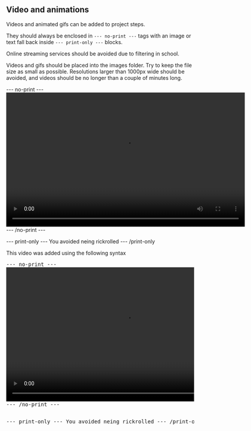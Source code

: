 ## Video and animations

Videos and animated gifs can be added to project steps.

They should always be enclosed in `--- no-print ---` tags with an image or text fall back inside `--- print-only ---` blocks.

Online streaming services should be avoided due to filtering in school.

Videos and gifs should be placed into the images folder. Try to keep the file size as small as possible. Resolutions larger than 1000px wide should be avoided, and videos should be no longer than a couple of minutes long.

--- no-print ---
<video width="640" height="360" controls>
<source src="images/ngtgyu.mp4" type="video/mp4">
Your browser does not support mp4 video, try FireFox or Chrome
</video>
--- /no-print ---

--- print-only ---
You avoided neing rickrolled
--- /print-only

This video was added using the following syntax

<html><pre>
&dash;&dash;&dash; no&dash;print &dash;&dash;&dash;
<video width="640" height="360" controls>
<source src="images/ngtgyu.mp4" type="video/mp4">
Your browser does not support mp4 video, try FireFox or Chrome
</video>
&dash;&dash;&dash; /no&dash;print &dash;&dash;&dash;

&dash;&dash;&dash; print&dash;only &dash;&dash;&dash;
You avoided neing rickrolled
&dash;&dash;&dash; /print&dash;only
</pre></html>
